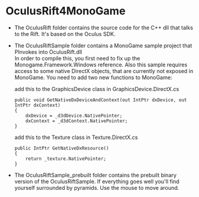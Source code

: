 # OculusRift4MonoGame


- The OculusRift folder contains the source code for the C++ dll that talks to the Rift. 
  It's based on the Oculus SDK. 

- The OculusRiftSample folder contains a MonoGame sample project that PInvokes into OculusRift.dll  
  In order to compile this, you first need to fix up the Monogame.Framework.Windows reference. 
  Also this sample requires access to some native DirectX objects, that are currently not exposed in MonoGame. 
  You need to add two new functions to MonoGame:
     
  
  add this to the GraphicsDevice class in GraphicsDevice.DirectX.cs
  ```
  public void GetNativeDxDeviceAndContext(out IntPtr dxDevice, out IntPtr dxContext)
  {
      dxDevice = _d3dDevice.NativePointer;
      dxContext = _d3dContext.NativePointer;
  }
  ```
  
  add this to the Texture class in Texture.DirectX.cs
  ```
  public IntPtr GetNativeDxResource()
  {
      return _texture.NativePointer;
  }
  ```

- The OculusRiftSample_prebuilt folder contains the prebuilt binary version of the OculusRiftSample.
  If everything goes well you'll find yourself surrounded by pyramids. Use the mouse to move around.


